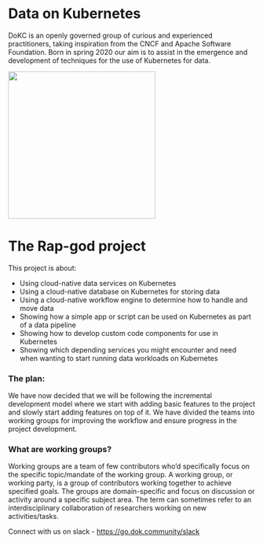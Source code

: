 # Data on Kubernetes


DoKC is an openly governed group of curious and experienced practitioners, taking inspiration from the CNCF and Apache Software Foundation. Born in spring 2020 our aim is to assist in the emergence and development of techniques for the use of Kubernetes for data.

<img src="https://dok.community/img/dokc-logo-white.svg" height="300px"/>


# The Rap-god  project

This project is about:
- Using cloud-native data services on Kubernetes
- Using a cloud-native database on Kubernetes for storing data
- Using a cloud-native workflow engine to determine how to handle and move data
- Showing how a simple app or script can be used on Kubernetes as part of a data pipeline
- Showing how to develop custom code components for use in Kubernetes
- Showing which depending services you might encounter and need when wanting to start running data workloads on Kubernetes


### The plan:

We have now decided that we will be following the incremental development model where we start with adding basic features to the project and slowly start adding features on top of it. We have divided the teams into working groups for improving the workflow and ensure progress in the project development.

### What are working groups?

Working groups are a team of few contributors who’d specifically focus on the specific topic/mandate of the working group. A working group, or working party, is a group of contributors working together to achieve specified goals. The groups are domain-specific and focus on discussion or activity around a specific subject area. The term can sometimes refer to an interdisciplinary collaboration of researchers working on new activities/tasks.

Connect with us on slack - https://go.dok.community/slack
